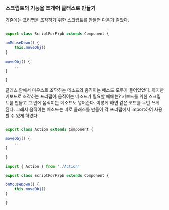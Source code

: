 ### 스크립트의 기능을 쪼개어 클래스로 만들기
기존에는 프리팹을 조작하기 위한 스크립트를 만들면 다음과 같았다.

```js

export class ScriptForFrpb extends Component {

onMouseDown() {
    this.moveObj()
}

moveObj() {
    ...
}

}

```

클래스 안에서 마우스로 조작하는 메소드와 움직이는 메소드 모두가 들어있었다. 하지만 키보드로 조작하는 프리팹이 움직이는 메소드가 필요할 때에는? 키보드를 위한 스크립트를 만들고 그 안에 움직이는 메소드도 넣어준다. 이렇게 하면 같은 코드를 두번 쓰게 된다. 그래서 움직이는 메소드는 따로 클래스를 만들어 각 프리팹에서 import하여 사용할 수 있게 하였다.

```js

export class Action extends Component {

moveObj() {
    ...
}

}

```

```js
import { Action } from './Action'

export class ScriptForFrpb extends Component {

onMouseDown() {
    this.moveObj()
}

}

```